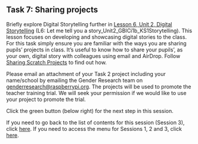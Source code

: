 ## Task 7: Sharing projects
Briefly explore Digital Storytelling further in [Lesson 6, Unit 2, Digital Storytelling](http://ncce.io/AbMR3v) (L6: Let me tell you a story_Unit2_GBICi1b_KS1Storytelling). This lesson focuses on developing and showcasing digital stories to the class. For this task simply ensure you are familiar with the ways you are sharing pupils’ projects in class. It’s useful to know how to share your pupils’, as your own, digital story with colleagues using email and AirDrop. Follow [Sharing Scratch Projects](https://www.scratchjr.org/learn/tips/share-projects) to find out how.

Please email an attachment of your Task 2 project including your name/school by emailing the Gender Research team on [genderresearch@raspberrypi.org](mailto:genderresearch@raspberrypi.org). The projects will be used to promote the teacher training trial. We will seek your permission if we would like to use your project to promote the trial.

Click the green button (below right) for the next step in this session.

If you need to go back to the list of contents for this session (Session 3), click [here](https://projects.raspberrypi.org/en/projects/KS1StorytellingTraining_Session3_GBICi1b).
If you need to access the menu for Sessions 1, 2 and 3, click [here](https://projects.raspberrypi.org/en/pathways/ks1-storytellingtraining-gbici1b).

